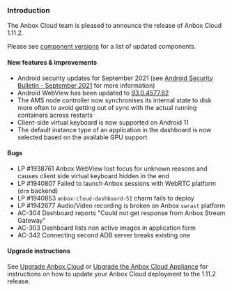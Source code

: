 ### Introduction

The Anbox Cloud team is pleased to announce the release of Anbox Cloud 1.11.2.

Please see [component versions](https://anbox-cloud.io/docs/component-versions) for a list of updated components.

#### New features & improvements

* Android security updates for September 2021 (see [Android Security Bulletin - September 2021](https://source.android.com/security/bulletin/2021-09-01) for more information)
* Android WebView has been updated to [93.0.4577.82](https://chromereleases.googleblog.com/2021/09/chrome-for-android-update.html)
* The AMS node controller now synchronises its internal state to disk more often to avoid getting out of sync with the actual running containers across restarts
* Client-side virtual keyboard is now supported on Android 11
* The default instance type of an application in the dashboard is now selected based on the available GPU support

#### Bugs

* LP #1938761 Anbox WebView lost focus for unknown reasons and causes client side virtual keyboard hidden in the end
* LP #1940807 Failed to launch Anbox sessions with WebRTC platform (`drm` backend)
* LP #1940853 `anbox-cloud-dashboard-51` charm fails to deploy
* LP #1942677 Audio/Video recording is broken on Anbox `swrast` platform
* AC-304 Dashboard reports "Could not get response from Anbox Stream Gateway"
* AC-303 Dashboard lists non active images in application form
* AC-342 Connecting second ADB server breaks existing one

#### Upgrade instructions

See [Upgrade Anbox Cloud](https://discourse.ubuntu.com/t/17750) or [Upgrade the Anbox Cloud Appliance](https://discourse.ubuntu.com/t/24186) for instructions on how to update your Anbox Cloud deployment to the 1.11.2 release.
